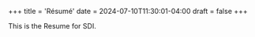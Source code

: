 +++
title = 'Résumé'
date = 2024-07-10T11:30:01-04:00
draft = false
+++

This is the Resume for SDI.